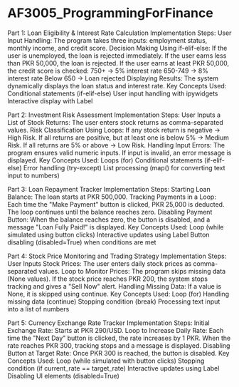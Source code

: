 # AF3005_ProgrammingForFinance
Part 1: Loan Eligibility & Interest Rate Calculation
Implementation Steps:
User Input Handling:
The program takes three inputs: employment status, monthly income, and credit score.
Decision Making Using if-elif-else:
If the user is unemployed, the loan is rejected immediately.
If the user earns less than PKR 50,000, the loan is rejected.
If the user earns at least PKR 50,000, the credit score is checked:
750+ → 5% interest rate
650-749 → 8% interest rate
Below 650 → Loan rejected
Displaying Results:
The system dynamically displays the loan status and interest rate.
Key Concepts Used:
Conditional statements (if-elif-else)
User input handling with ipywidgets
Interactive display with Label

Part 2: Investment Risk Assessment
Implementation Steps:
User Inputs a List of Stock Returns:
The user enters stock returns as comma-separated values.
Risk Classification Using Loops:
If any stock return is negative → High Risk.
If all returns are positive, but at least one is below 5% → Medium Risk.
If all returns are 5% or above → Low Risk.
Handling Input Errors:
The program ensures valid numeric inputs.
If input is invalid, an error message is displayed.
Key Concepts Used:
Loops (for)
Conditional statements (if-elif-else)
Error handling (try-except)
List processing (map() for converting text input to numbers)

Part 3: Loan Repayment Tracker
Implementation Steps:
Starting Loan Balance:
The loan starts at PKR 500,000.
Tracking Payments in a Loop:
Each time the "Make Payment" button is clicked, PKR 25,000 is deducted.
The loop continues until the balance reaches zero.
Disabling Payment Button:
When the balance reaches zero, the button is disabled, and a message "Loan Fully Paid!" is displayed.
Key Concepts Used:
Loop (while simulated using button clicks)
Interactive updates using Label
Button disabling (disabled=True) when conditions are met

Part 4: Stock Price Monitoring and Trading Strategy
Implementation Steps:
User Inputs Stock Prices:
The user enters daily stock prices as comma-separated values.
Loop to Monitor Prices:
The program skips missing data (None values).
If the stock price reaches PKR 200, the system stops tracking and gives a "Sell Now" alert.
Handling Missing Data:
If a value is None, it is skipped using continue.
Key Concepts Used:
Loop (for)
Handling missing data (continue)
Stopping condition (break)
Processing text input into a list of numbers

Part 5: Currency Exchange Rate Tracker
Implementation Steps:
Initial Exchange Rate:
Starts at PKR 290/USD.
Loop to Increase Daily Rate:
Each time the "Next Day" button is clicked, the rate increases by 1 PKR.
When the rate reaches PKR 300, tracking stops and a message is displayed.
Disabling Button at Target Rate:
Once PKR 300 is reached, the button is disabled.
Key Concepts Used:
Loop (while simulated with button clicks)
Stopping condition (if current_rate == target_rate)
Interactive updates using Label
Disabling UI elements (disabled=True)

